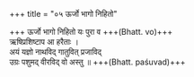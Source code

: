 +++
title = "०५ ऊर्जो भागो निहितो"

+++
ऊर्जो भागो निहितो यः पुरा व +++(Bhatt. vo)+++  
ऋषिप्रशिष्टाप आ हरैताः ।  
अयं यज्ञो नाथविद् गातुवित् प्रजाविद्  
उग्रः पशुमद् वीरविद् वो अस्तु ॥ +++(Bhatt. paśuvad)+++